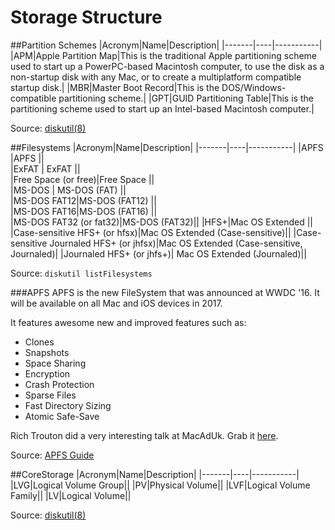 # Storage Structure

##Partition Schemes
|Acronym|Name|Description|
|-------|----|-----------|
|APM|Apple Partition Map|This is the traditional Apple partitioning scheme used to start up a PowerPC-based Macintosh computer, to use the disk as a non-startup disk with any Mac, or to create a multiplatform compatible startup disk.|
|MBR|Master Boot Record|This is the DOS/Windows-compatible partitioning scheme.|
|GPT|GUID Partitioning Table|This is the partitioning scheme used to start up an Intel-based Macintosh computer.|

Source: [diskutil(8)](x-man-page://8/diskutil)

##Filesystems
|Acronym|Name|Description|
|-------|----|-----------|
|APFS  |APFS  ||                                          
|ExFAT | ExFAT    ||                                       
|Free Space (or free)|Free Space ||                                     
|MS-DOS     |  MS-DOS (FAT)  ||                                  
|MS-DOS FAT12|MS-DOS (FAT12) ||                                 
|MS-DOS FAT16|MS-DOS (FAT16) ||                                 
|MS-DOS FAT32 (or fat32)|MS-DOS (FAT32)||
|HFS+|Mac OS Extended ||                                
|Case-sensitive HFS+ (or hfsx)|Mac OS Extended (Case-sensitive)|| 
|Case-sensitive Journaled HFS+ (or jhfsx)|Mac OS Extended (Case-sensitive, Journaled)|
|Journaled HFS+ (or jhfs+)| Mac OS Extended (Journaled)||

Source: `diskutil listFilesystems`

###APFS
APFS is the new FileSystem that was announced at WWDC '16. It will be available on all Mac and iOS devices in 2017.

It features awesome new and improved features such as:

- Clones
- Snapshots
- Space Sharing
- Encryption
- Crash Protection
- Sparse Files
- Fast Directory Sizing
- Atomic Safe-Save


Rich Trouton did a very interesting talk at MacAdUk. Grab it [here](https://drive.google.com/file/d/0B7Ptn5b5q2FLMUdsLTdUMjBHVzQ/edit).

Source: [APFS Guide](https://developer.apple.com/library/prerelease/content/documentation/FileManagement/Conceptual/APFS_Guide/Introduction/Introduction.html#//apple_ref/doc/uid/TP40016999-CH1-DontLinkElementID_18)

##CoreStorage
|Acronym|Name|Description|
|-------|----|-----------|
|LVG|Logical Volume Group||
|PV|Physical Volume||
|LVF|Logical Volume Family||
|LV|Logical Volume||

Source: [diskutil(8)](x-man-page://8/diskutil)
